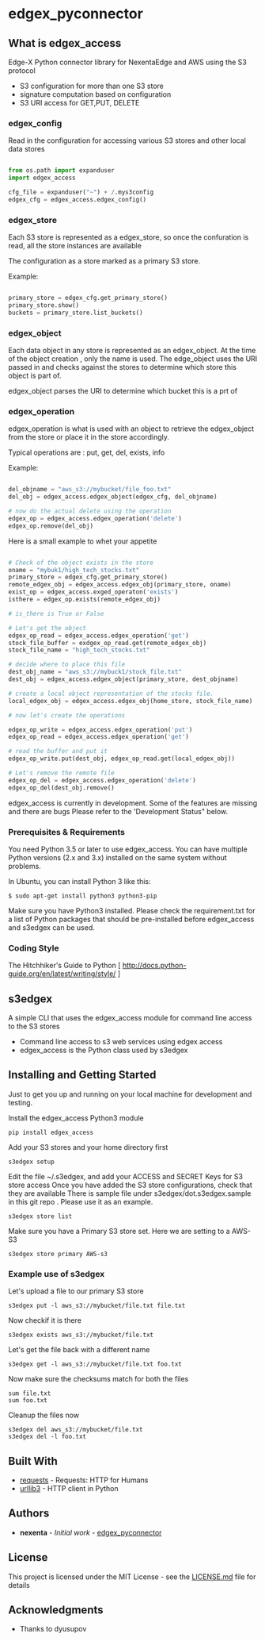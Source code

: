 # edgex_pyconnector

## What is edgex_access

Edge-X Python connector library for NexentaEdge and AWS using the S3 protocol 

- S3 configuration  for more than one S3 store
- signature computation based on configuration
- S3 URI access for GET,PUT, DELETE

### edgex_config

Read in the configuration for accessing various S3 stores and 
other local data stores


```python

from os.path import expanduser
import edgex_access

cfg_file = expanduser("~") + /.mys3config
edgex_cfg = edgex_access.edgex_config()

```

### edgex_store

Each S3 store is represented as a edgex_store, so once the confuration is read,
all the store instances are available

The configuration as a store marked as a primary S3 store. 

Example:
```python

primary_store = edgex_cfg.get_primary_store()
primary_store.show()
buckets = primary_store.list_buckets()

```

### edgex_object

Each data object in any store is represented as an edgex_object. At the time of 
the object creation , only the name is used. The edge_object uses the URI passed in 
and checks against the stores to determine which store this object is part of.

edgex_object parses the URI to determine which bucket this is a prt of


### edgex_operation

edgex_operation is what is used with an object to retrieve the edgex_object from the 
store or place it in the store accordingly. 

Typical operations are :
	put, get, del, exists, info

Example:

```python

del_objname = "aws_s3://mybucket/file_foo.txt"
del_obj = edgex_access.edgex_object(edgex_cfg, del_objname)

# now do the actual delete using the operation
edgex_op = edgex_access.edgex_operation('delete')
edgex_op.remove(del_obj)

```

Here is a small example to whet your appetite

```python

# Check of the object exists in the store
oname = "mybuk1/high_tech_stocks.txt"
primary_store = edgex_cfg.get_primary_store()
remote_edgex_obj = edgex_access.edgex_obj(primary_store, oname)
exist_op = edgex_access.exged_operaton('exists')
isthere = edgex_op.exists(remote_edgex_obj)

# is_there is True or False

# Let's get the object
edgex_op_read = edgex_access.edgex_operation('get')
stock_file_buffer = exdgex_op_read.get(remote_edgex_obj)
stock_file_name = "high_tech_stocks.txt"

# decide where to place this file
dest_obj_name = "aws_s3://mybuck1/stock_file.txt"
dest_obj = edgex_access.edgex_object(primary_store, dest_objname)

# create a local object representation of the stocks file.
local_edgex_obj = edgex_access.edgex_obj(home_store, stock_file_name)

# now let's create the operations

edgex_op_write = edgex_access.edgex_operation('put')
edgex_op_read = edgex_access.edgex_operation('get')

# read the buffer and put it
edgex_op_write.put(dest_obj, edgex_op_read.get(local_edgex_obj))

# Let's remove the remote file
edgex_op_del = edgex_access.edgex_operation('delete')
edgex_op_del(dest_obj.remove()


```

edgex_access is currently in development. Some of the features are missing and there are bugs 
Please refer to the 'Development Status" below.

### Prerequisites & Requirements


You need Python 3.5 or later to use edgex_access.  You can have multiple Python
versions (2.x and 3.x) installed on the same system without problems.

In Ubuntu, you can install Python 3 like this:

    $ sudo apt-get install python3 python3-pip

Make sure you have Python3 installed. Please check the requirement.txt for a list of Python packages 
that should be pre-installed before edgex_access and s3edgex can be used. 

### Coding Style

The Hitchhiker's Guide to Python [ http://docs.python-guide.org/en/latest/writing/style/ ]


## s3edgex

A simple CLI that uses the edgex_access module for command line access to the S3 stores

- Command line access to s3 web services using edgex access
- edgex_access is the Python class used by s3edgex


## Installing and Getting Started

Just to get you up and running on your local machine for development and testing. 

Install the edgex_access Python3 module
```
pip install edgex_access
```
Add your S3 stores and your home directory first 
```
s3edgex setup
```
Edit the file ~/.s3edgex, and add your ACCESS and SECRET Keys for S3 store access
Once you have added the S3 store configurations, check that they are available
There is sample file under s3edgex/dot.s3edgex.sample in this git repo .
Please use it as an example.


```
s3edgex store list
```
Make sure you have a Primary S3 store set. Here we are setting to a AWS-S3 
```
s3edgex store primary AWS-s3
```
### Example use of s3edgex

Let's upload a file to our primary S3 store

```
s3edgex put -l aws_s3://mybucket/file.txt file.txt
```
Now checkif it is there 
```
s3edgex exists aws_s3://mybucket/file.txt
```
Let's get the file back with a different name
```
s3edgex get -l aws_s3://mybucket/file.txt foo.txt
```
Now make sure the checksums match for both the files
```
sum file.txt
sum foo.txt
```
Cleanup the files now
```
s3edgex del aws_s3://mybucket/file.txt
s3edgex del -l foo.txt
```

## Built With

* [requests](https://github.com/requests/requests) - Requests: HTTP for Humans
* [urllib3](https://github.com/shazow/urllib3) - HTTP client in Python

## Authors

* **nexenta** - *Initial work* - [edgex_pyconnector](https://github.com/Nexenta/edgex_pyconnector ) 


## License

This project is licensed under the MIT License - see the [LICENSE.md](LICENSE.md) file for details

## Acknowledgments

* Thanks to dyusupov

